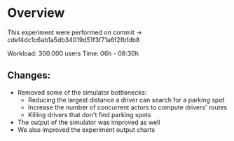 # Overview

This experiment were performed on commit -> cdef4dc1c6ab1a5db34019d51f3f71a6f2fbfdb8

Workload: 300.000 users
Time: 06h - 08:30h

## Changes:

* Removed some of the simulator bottlenecks:
  * Reducing the largest distance a driver can search for a parking spot
  * Increase the number of concurrent actors to compute drivers' routes
  * Killing drivers that don't find parking spots
* The output of the simulator was improved as well 
* We also improved the experiment output charts
